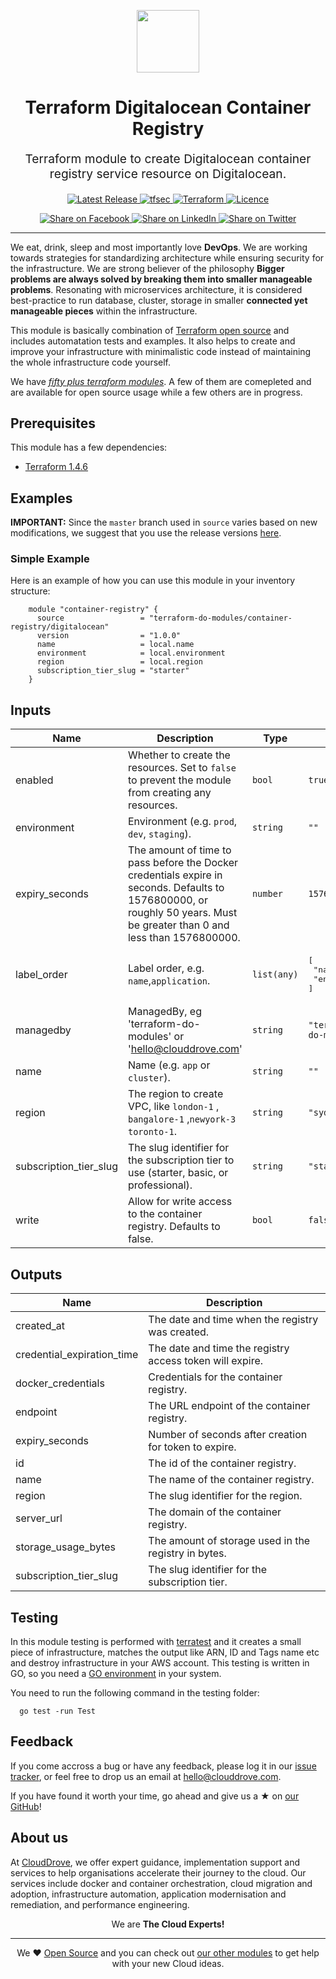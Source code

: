 <!-- This file was automatically generated by the `geine`. Make all changes to `README.yaml` and run `make readme` to rebuild this file. -->

<p align="center"> <img src="https://user-images.githubusercontent.com/50652676/62349836-882fef80-b51e-11e9-99e3-7b974309c7e3.png" width="100" height="100"></p>


<h1 align="center">
    Terraform Digitalocean Container Registry


</h1>

<p align="center" style="font-size: 1.2rem;"> 
    Terraform module to create Digitalocean container registry service resource on Digitalocean.
     </p>

<p align="center">

<a href="https://github.com/terraform-do-modules/terraform-digitalocean-container-registry/releases/latest">
  <img src="https://img.shields.io/github/release/terraform-do-modules/terraform-digitalocean-container-registry.svg" alt="Latest Release">
</a>
<a href="https://github.com/terraform-do-modules/terraform-digitalocean-container-registry/actions/workflows/tfsec.yml">
  <img src="https://github.com/terraform-do-modules/terraform-digitalocean-container-registry/actions/workflows/tfsec.yml/badge.svg" alt="tfsec">
</a>
<a href="https://www.terraform.io">
  <img src="https://img.shields.io/badge/Terraform-v1.4.6-green" alt="Terraform">
</a>
<a href="LICENSE.md">
  <img src="https://img.shields.io/badge/License-APACHE-blue.svg" alt="Licence">
</a>


</p>
<p align="center">

<a href='https://facebook.com/sharer/sharer.php?u=https://github.com/terraform-do-modules/terraform-digitalocean-container-registry'>
  <img title="Share on Facebook" src="https://user-images.githubusercontent.com/50652676/62817743-4f64cb80-bb59-11e9-90c7-b057252ded50.png" />
</a>
<a href='https://www.linkedin.com/shareArticle?mini=true&title=Terraform+Digitalocean+Container+Registry&url=https://github.com/terraform-do-modules/terraform-digitalocean-container-registry'>
  <img title="Share on LinkedIn" src="https://user-images.githubusercontent.com/50652676/62817742-4e339e80-bb59-11e9-87b9-a1f68cae1049.png" />
</a>
<a href='https://twitter.com/intent/tweet/?text=Terraform+Digitalocean+Container+Registry&url=https://github.com/terraform-do-modules/terraform-digitalocean-container-registry'>
  <img title="Share on Twitter" src="https://user-images.githubusercontent.com/50652676/62817740-4c69db00-bb59-11e9-8a79-3580fbbf6d5c.png" />
</a>

</p>
<hr>


We eat, drink, sleep and most importantly love **DevOps**. We are working towards strategies for standardizing architecture while ensuring security for the infrastructure. We are strong believer of the philosophy <b>Bigger problems are always solved by breaking them into smaller manageable problems</b>. Resonating with microservices architecture, it is considered best-practice to run database, cluster, storage in smaller <b>connected yet manageable pieces</b> within the infrastructure. 

This module is basically combination of [Terraform open source](https://www.terraform.io/) and includes automatation tests and examples. It also helps to create and improve your infrastructure with minimalistic code instead of maintaining the whole infrastructure code yourself.

We have [*fifty plus terraform modules*][terraform_modules]. A few of them are comepleted and are available for open source usage while a few others are in progress.




## Prerequisites

This module has a few dependencies: 
- [Terraform 1.4.6](https://learn.hashicorp.com/terraform/getting-started/install.html)







## Examples


**IMPORTANT:** Since the `master` branch used in `source` varies based on new modifications, we suggest that you use the release versions [here](https://github.com/terraform-do-modules/terraform-digitalocean-container-registry/releases).


### Simple Example
Here is an example of how you can use this module in your inventory structure:
```hcl
    module "container-registry" {
      source                 = "terraform-do-modules/container-registry/digitalocean"
      version                = "1.0.0"
      name                   = local.name
      environment            = local.environment
      region                 = local.region
      subscription_tier_slug = "starter"
    }
```






## Inputs

| Name | Description | Type | Default | Required |
|------|-------------|------|---------|:--------:|
| enabled | Whether to create the resources. Set to `false` to prevent the module from creating any resources. | `bool` | `true` | no |
| environment | Environment (e.g. `prod`, `dev`, `staging`). | `string` | `""` | no |
| expiry\_seconds | The amount of time to pass before the Docker credentials expire in seconds. Defaults to 1576800000, or roughly 50 years. Must be greater than 0 and less than 1576800000. | `number` | `1576800000` | no |
| label\_order | Label order, e.g. `name`,`application`. | `list(any)` | <pre>[<br>  "name",<br>  "environment"<br>]</pre> | no |
| managedby | ManagedBy, eg 'terraform-do-modules' or 'hello@clouddrove.com' | `string` | `"terraform-do-modules"` | no |
| name | Name  (e.g. `app` or `cluster`). | `string` | `""` | no |
| region | The region to create VPC, like `london-1` , `bangalore-1` ,`newyork-3` `toronto-1`. | `string` | `"syd1"` | no |
| subscription\_tier\_slug | The slug identifier for the subscription tier to use (starter, basic, or professional). | `string` | `"starter"` | no |
| write | Allow for write access to the container registry. Defaults to false. | `bool` | `false` | no |

## Outputs

| Name | Description |
|------|-------------|
| created\_at | The date and time when the registry was created. |
| credential\_expiration\_time | The date and time the registry access token will expire. |
| docker\_credentials | Credentials for the container registry. |
| endpoint | The URL endpoint of the container registry. |
| expiry\_seconds | Number of seconds after creation for token to expire. |
| id | The id of the container registry. |
| name | The name of the container registry. |
| region | The slug identifier for the region. |
| server\_url | The domain of the container registry. |
| storage\_usage\_bytes | The amount of storage used in the registry in bytes. |
| subscription\_tier\_slug | The slug identifier for the subscription tier. |




## Testing
In this module testing is performed with [terratest](https://github.com/gruntwork-io/terratest) and it creates a small piece of infrastructure, matches the output like ARN, ID and Tags name etc and destroy infrastructure in your AWS account. This testing is written in GO, so you need a [GO environment](https://golang.org/doc/install) in your system. 

You need to run the following command in the testing folder:
```hcl
  go test -run Test
```



## Feedback 
If you come accross a bug or have any feedback, please log it in our [issue tracker](https://github.com/terraform-do-modules/terraform-digitalocean-container-registry/issues), or feel free to drop us an email at [hello@clouddrove.com](mailto:hello@clouddrove.com).

If you have found it worth your time, go ahead and give us a ★ on [our GitHub](https://github.com/terraform-do-modules/terraform-digitalocean-container-registry)!

## About us

At [CloudDrove][website], we offer expert guidance, implementation support and services to help organisations accelerate their journey to the cloud. Our services include docker and container orchestration, cloud migration and adoption, infrastructure automation, application modernisation and remediation, and performance engineering.

<p align="center">We are <b> The Cloud Experts!</b></p>
<hr />
<p align="center">We ❤️  <a href="https://github.com/clouddrove">Open Source</a> and you can check out <a href="https://github.com/clouddrove">our other modules</a> to get help with your new Cloud ideas.</p>

  [website]: https://clouddrove.com
  [github]: https://github.com/clouddrove
  [linkedin]: https://cpco.io/linkedin
  [twitter]: https://twitter.com/clouddrove/
  [email]: https://clouddrove.com/contact-us.html
  [terraform_modules]: https://github.com/clouddrove?utf8=%E2%9C%93&q=terraform-&type=&language=
